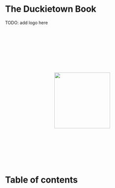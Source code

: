
<h1 notoc nonumber id='booktitle'>The Duckietown Book</h1>

TODO: add logo here


<p style='text-align:center'>
<img src='nutonomy_logo.png' style='height:auto; width: 13em; margin-top: 10em; margin-bottom:8em;'/>
</p>



<h1 notoc="1" nonumber="1" id='toc-heading'>Table of contents</h1>

<!-- place toc here -->
<div id='toc'></div>
